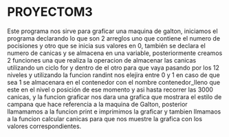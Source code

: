 # PROYECTOM3
Este programa nos sirve para graficar una maquina de galton, iniciamos el programa declarando lo que son 2 arreglos uno que contiene el numero de pocisiones y otro que se inicia sus valores en
0, también se declara el numero de canicas y se almacena en una variable, posteriormente creamos 2 funciones una que realiza la operacion de almacenar las canicas utilizando un ciclo for y dentro
de el otro para que vaya pasando por los 12 niveles y utilizando la funcion randint nos elejira entre 0 y 1 en caso de que sea 1 se almacenara en el contenedor con el nombre contenedor_lleno
que este en el nivel o posición de ese momento y asi hasta recorrer las 3000 canicas, y la funcion graficar nos dara una grafica que mostrara el estilo de campana que hace referencia a la maquina de
Galton, posterior llamamamos a la funcion print e imprimimos la graficar y tambien llmamaos a la funcion calcular canicas para que nos muestre la grafica con los valores correspondientes.
